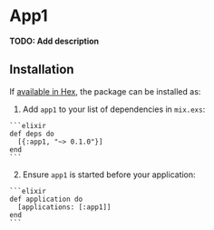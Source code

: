 # App1

**TODO: Add description**

## Installation

If [available in Hex](https://hex.pm/docs/publish), the package can be installed as:

  1. Add `app1` to your list of dependencies in `mix.exs`:

    ```elixir
    def deps do
      [{:app1, "~> 0.1.0"}]
    end
    ```

  2. Ensure `app1` is started before your application:

    ```elixir
    def application do
      [applications: [:app1]]
    end
    ```

